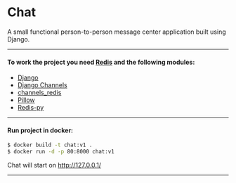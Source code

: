 # Chat #

A small functional person-to-person message center application built using Django.

------------

#### To work the project you need [Redis](https://redis.io/) and the following modules:

- [Django](https://github.com/django/django)
- [Django Channels](https://github.com/django/channels)
- [channels_redis](https://github.com/django/channels_redis/)
- [Pillow](https://github.com/python-pillow/Pillow)
- [Redis-py](https://github.com/andymccurdy/redis-py)

------------

#### Run project in docker:

```bash
$ docker build -t chat:v1 .
$ docker run -d -p 80:8000 chat:v1
```

Chat will start on http://127.0.0.1/

------------
